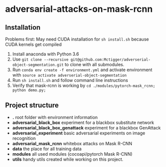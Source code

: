 # adversarial-attacks-on-mask-rcnn

## Installation

Problems first: May need CUDA installation for `sh install.sh` because CUDA kernels get compiled
1. Install anaconda with Python 3.6
2. Use `git clone --recursive git@github.com:Mctigger/adverserial-object-segmentation.git` to clone with all submodules.
3. Run `conda env create -f environment.yml` and activate environment with `source activate adverserial-object-segmentation`
4. Run `sh install.sh` and follow command line instructions
5. Verify that mask-rcnn is working by `cd ./modules/pytorch-mask_rcnn; python demo.py;`


## Project structure
* **.** root folder with environment information
* **adversarial_black_box** experiment for a blackbox substitute network
* **adversarial_black_box_genattack** experiment for a blackbox GenAttack
* **adversarial_experiment** basic adversarial experiments on image recognition
* **adversarial_mask_rcnn** whitebox attacks on Mask R-CNN
* **data** the place for all training data
* **modules** all used modules (cocoapi/pytorch Mask R-CNN)
* **utils** handy utils created while working on this project.